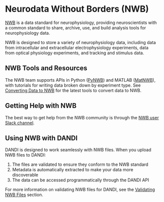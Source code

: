# Neurodata Without Borders (NWB)

[NWB](https://www.nwb.org/nwb-neurophysiology/) is a data standard for neurophysiology, providing neuroscientists with a common standard to share, archive, use, and build analysis tools for neurophysiology data.

NWB is designed to store a variety of neurophysiology data, including data from intracellular and extracellular electrophysiology experiments, data from optical physiology experiments, and tracking and stimulus data.

## NWB Tools and Resources

The NWB team supports APIs in Python ([PyNWB](https://pynwb.readthedocs.io/)) and MATLAB ([MatNWB](https://matnwb.readthedocs.io/)), with tutorials for writing data broken down by experiment type. See [Converting Data to NWB](../../user-guide-sharing/converting-data/index.md) for the latest tools to convert data to NWB.

## Getting Help with NWB

The best way to get help from the NWB community is through the [NWB user Slack channel](https://nwb-users.slack.com/).

## Using NWB with DANDI

DANDI is designed to work seamlessly with NWB files. When you upload NWB files to DANDI:

1. The files are validated to ensure they conform to the NWB standard
2. Metadata is automatically extracted to make your data more discoverable
3. The data can be accessed programmatically through the DANDI API

For more information on validating NWB files for DANDI, see the [Validating NWB Files](../../user-guide-sharing/validating-files.md) section.

